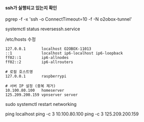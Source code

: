 #### ssh가 실행되고 있는지 확인

pgrep -f -x 'ssh -o ConnectTimeout=10 -f -N o2obox-tunnel'


systemctl status reversessh.service


/etc/hosts 수정

```
127.0.0.1       localhost O2OBOX-11013
::1             localhost ip6-localhost ip6-loopback
ff02::1         ip6-allnodes
ff02::2         ip6-allrouters

# 로컬 호스트명
127.0.0.1       raspberrypi

# 서버 IP 설정 (중복 제거)
10.100.80.100   homeserver
125.209.200.159 vpnserver server

```

sudo systemctl restart networking




ping localhost
ping -c 3 10.100.80.100
ping -c 3 125.209.200.159
